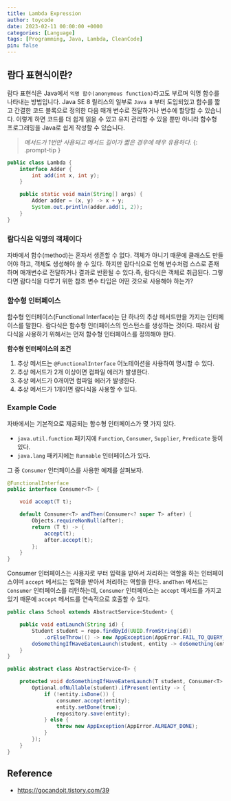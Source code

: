 ```yaml
---
title: Lambda Expression
author: toycode
date: 2023-02-11 00:00:00 +0000
categories: [Language]
tags: [Programming, Java, Lambda, CleanCode]
pin: false
---
```


## 람다 표현식이란?
람다 표현식은 Java에서 `익명 함수(anonymous function)`라고도 부르며 익명 함수를 나타내는 방법입니다. Java SE 8 릴리스의 일부로 `Java 8` 부터 도입되었고 함수를 짧고 간결한 코드 블록으로 정의한 다음 매개 변수로 전달하거나 변수에 할당할 수 있습니다. 이렇게 하면 코드를 더 쉽게 읽을 수 있고 유지 관리할 수 있을 뿐만 아니라 함수형 프로그래밍을 Java로 쉽게 작성할 수 있습니다.
>_메서드가 1번만 사용되고 메서드 길이가 짧은 경우에 매우 유용하다._
{: .prompt-tip }

```java
public class Lambda {
    interface Adder {
        int add(int x, int y);
    }

    public static void main(String[] args) {
        Adder adder = (x, y) -> x + y;
        System.out.println(adder.add(1, 2));
    }
}
```

### 람다식은 익명의 객체이다
자바에서 함수(method)는 혼자서 생존할 수 없다. 객체가 아니기 때문에 클래스도 만들어야 하고, 객체도 생성해야 쓸 수 있다. 하지만 람다식으로 인해 변수처럼 스스로 존재하며 매개변수로 전달하거나 결과로 반환될 수 있다.즉, 람다식은 객체로 취급된다. 그렇다면 람다식을 다루기 위한 참조 변수 타입은 어떤 것으로 사용해야 하는가?

### 함수형 인터페이스
함수형 인터페이스(Functional Interface)는 단 하나의 추상 메서드만을 가지는 인터페이스를 말한다. 람다식은 함수형 인터페이스의 인스턴스를 생성하는 것이다. 따라서 람다식을 사용하기 위해서는 먼저 함수형 인터페이스를 정의해야 한다.

**함수형 인터페이스의 조건**
1. 추상 메서드는 `@FunctionalInterface` 어노테이션을 사용하여 명시할 수 있다.
2. 추상 메서드가 2개 이상이면 컴파일 에러가 발생한다.
3. 추상 메서드가 0개이면 컴파일 에러가 발생한다.
4. 추상 메서드가 1개이면 람다식을 사용할 수 있다.

### Example Code
자바에서는 기본적으로 제공되는 함수형 인터페이스가 몇 가지 있다.
- `java.util.function` 패키지에 `Function`, `Consumer`, `Supplier`, `Predicate` 등이 있다.
- `java.lang` 패키지에는 `Runnable` 인터페이스가 있다.

그 중 `Consumer` 인터페이스를 사용한 예제를 살펴보자.
```java
@FunctionalInterface
public interface Consumer<T> {

    void accept(T t);

    default Consumer<T> andThen(Consumer<? super T> after) {
        Objects.requireNonNull(after);
        return (T t) -> {
            accept(t);
            after.accept(t);
        };
    }
}
```
Consumer 인터페이스는 사용자로 부터 입력을 받아서 처리하는 역할을 하는 인터페이스이며 `accept` 메서드는 입력을 받아서 처리하는 역할을 한다. `andThen` 메서드는 `Consumer` 인터페이스를 리턴하는데, `Consumer` 인터페이스는 `accept` 메서드를 가지고 있기 때문에 `accept` 메서드를 연속적으로 호출할 수 있다.

```java
public class School extends AbstractService<Student> {

    public void eatLaunch(String id) {
        Student student = repo.findById(UUID.fromString(id))
            .orElseThrow(() -> new AppException(AppError.FAIL_TO_QUERY_DB));
        doSomethingIfHaveEatenLaunch(student, entity -> doSomething(entity));
    }
}

public abstract class AbstractService<T> {

    protected void doSomethingIfHaveEatenLaunch(T student, Consumer<T> consumer) {
        Optional.ofNullable(student).ifPresent(entity -> {
            if (!entity.isDone()) {
                consumer.accept(entity);
                entity.setDone(true);
                repository.save(entity);
            } else {
                throw new AppException(AppError.ALREADY_DONE);
            }
        });
    }
}
```


## Reference
- <https://gocandoit.tistory.com/39>

